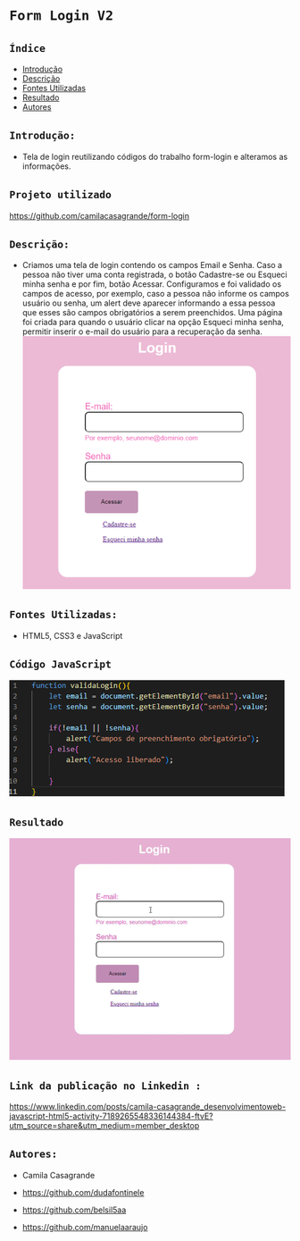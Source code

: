 # ``Form Login V2`` 
## ``Índice``
 
* [Introdução](#introdução)
* [Descrição](#descrição)
* [Fontes Utilizadas](#fontes-utilizadas)
* [Resultado](#resultado)
* [Autores](#autores)

## ``Introdução:``
* Tela de login reutilizando códigos do trabalho form-login e alteramos as informações.

## ``Projeto utilizado``
https://github.com/camilacasagrande/form-login

## ``Descrição:``
* Criamos uma tela de login contendo os campos Email e Senha. Caso a pessoa não tiver uma conta registrada, o botão Cadastre-se ou Esqueci minha senha e por fim, botão Acessar. 
Configuramos e foi validado os campos de acesso, por exemplo, caso a pessoa não informe os campos usuário ou senha, um alert deve aparecer informando a essa pessoa que esses são campos obrigatórios a serem preenchidos. Uma página foi criada para quando o usuário clicar na opção Esqueci minha senha, permitir inserir o e-mail do usuário para a recuperação da senha.
![](img/tela-login.png)

## ``Fontes Utilizadas:``
* HTML5, CSS3 e JavaScript

## ``Código JavaScript``
![](img/codigo-js.png)

## ``Resultado``
![](img/tela.gif)

## ``Link da publicação no Linkedin :``
https://www.linkedin.com/posts/camila-casagrande_desenvolvimentoweb-javascript-html5-activity-7189265548336144384-ftvE?utm_source=share&utm_medium=member_desktop

## ``Autores:``
* Camila Casagrande
 
* https://github.com/dudafontinele
 
* https://github.com/belsil5aa

* https://github.com/manuelaaraujo